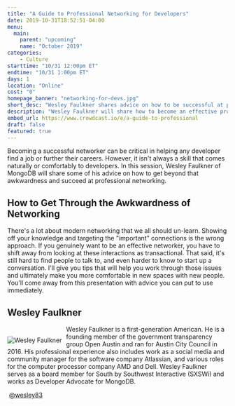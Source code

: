```yaml
---
title: "A Guide to Professional Networking for Developers"
date: 2019-10-31T18:52:51-04:00
menu:
  main:
    parent: "upcoming"
    name: "October 2019"
categories:
    - Culture
starttime: "10/31 12:00pm ET"
endtime: "10/31 1:00pm ET"
days: 1
location: "Online"
cost: "0"
homepage_banner: "networking-for-devs.jpg"
short_desc: "Wesley Faulkner shares advice on how to be successful at progressional networking as a developer."
description: "Wesley Faulkner will share how to become an effective professional networker as a developer and shift away from looking at these interactions as transactional."
embed_url: https://www.crowdcast.io/e/a-guide-to-professional
draft: false
featured: true
---
```


Becoming a successful networker can be critical in helping any developer find a job or further their careers. However, it isn't always a skill that comes naturally or comfortably to developers. In this session, Wesley Faulkner of MongoDB will share some of his advice on how to get beyond that awkwardness and succeed at professional networking.

## How to Get Through the Awkwardness of Networking

There's a lot about modern networking that we all should un-learn. Showing off your knowledge and targeting the "important" connections is the wrong approach. If you genuinely want to be an effective networker, you have to shift away from looking at these interactions as transactional. That said, it's still hard to find people to talk to, and even harder to know to start up a conversation. I'll give you tips that will help you work through those issues and ultimately make you more comfortable in new spaces with new people. You'll come away from this presentation with advice you can put to use immediately.

## Wesley Faulkner

<img src="/img/speakers/WesleyFaulkner.jpg" style="float:left;margin-right: 10px;margin-top: 25px;" alt="Wesley Faulkner">

Wesley Faulkner is a first-generation American. He is a founding member of the government transparency group Open Austin and ran for Austin City Council in 2016. His professional experience also includes work as a social media and community manager for the software company Atlassian, and various roles for the computer processor company AMD and Dell. Wesley Faulkner serves as a board member for South by Southwest Interactive (SXSWi) and works as Developer Advocate for MongoDB.

<a class="social social-twitter" href="https://twitter.com/wesley83" target="_blank" aria-label="twitter" style="float:left;">
  <i class="ui-twitter"></i>
</a>

&nbsp;[@wesley83](https://twitter.com/wesley83)